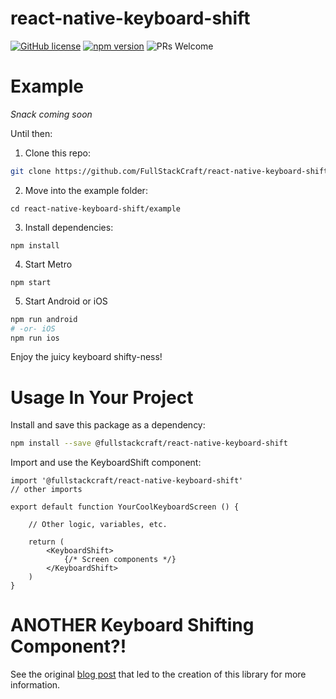 # react-native-keyboard-shift

[![GitHub license](https://img.shields.io/badge/license-MIT-blue.svg)](https://github.com/FullStackCraft/react-native-keyboard-shift/blob/master/LICENSE) [![npm version](https://img.shields.io/npm/v/react-native-keyboard-shift.svg?style=flat)](https://www.npmjs.com/package/@fullstackcraft/react-native-keyboard-shift) ![PRs Welcome](https://img.shields.io/badge/PRs-welcome-brightgreen.svg)

# Example

_Snack coming soon_

Until then:

1. Clone this repo:

```bash
git clone https://github.com/FullStackCraft/react-native-keyboard-shift
```

2. Move into the example folder:

```
cd react-native-keyboard-shift/example
```

3. Install dependencies:

```
npm install
```

4. Start Metro

```
npm start
```

5. Start Android or iOS

```bash
npm run android
# -or- iOS
npm run ios
```

Enjoy the juicy keyboard shifty-ness!

# Usage In Your Project

Install and save this package as a dependency:

```bash
npm install --save @fullstackcraft/react-native-keyboard-shift
```

Import and use the KeyboardShift component:

```tsx
import '@fullstackcraft/react-native-keyboard-shift'
// other imports

export default function YourCoolKeyboardScreen () {

    // Other logic, variables, etc.

    return (
        <KeyboardShift>
            {/* Screen components */}
        </KeyboardShift>
    )
}
```

# ANOTHER Keyboard Shifting Component?!

See the original [blog post](https://chrisfrewin.medium.com/a-keyboard-avoiding-view-for-react-native-in-2021-196701ff0608) that led to the creation of this library for more information.

